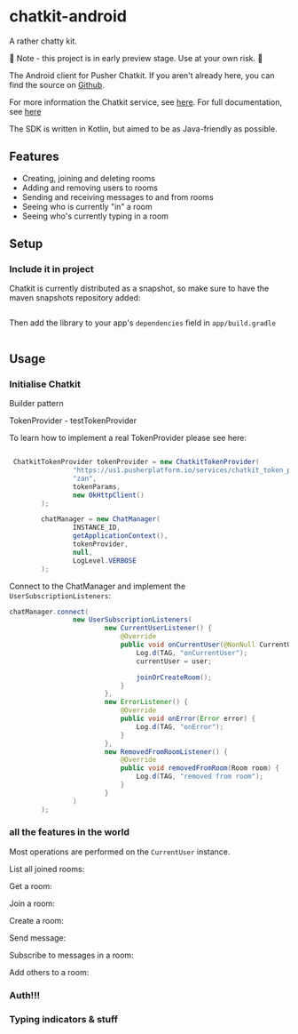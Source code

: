 # chatkit-android
A rather chatty kit.

🚨 Note - this project is in early preview stage. Use at your own risk. 🚨

The Android client for Pusher Chatkit. If you aren't already here, you can find the source on [Github](https://github.com/pusher/chatkit-android).

For more information the Chatkit service, see [here](http://pusher.com/chatkit). For full documentation, see [here](https://docs.pusher.com/chatkit/overview/)

The SDK is written in Kotlin, but aimed to be as Java-friendly as possible.

## Features

- Creating, joining and deleting rooms
- Adding and removing users to rooms
- Sending and receiving messages to and from rooms
- Seeing who is currently "in" a room
- Seeing who's currently typing in a room

## Setup

### Include it in project

Chatkit is currently distributed as a snapshot, so make sure to have the maven snapshots repository added:

```groovy

```

Then add the library to your app's `dependencies` field in `app/build.gradle`

```groovy

```

## Usage

### Initialise Chatkit


Builder pattern

TokenProvider - testTokenProvider

To learn how to implement a real TokenProvider please see here:



```java

 ChatkitTokenProvider tokenProvider = new ChatkitTokenProvider(
                "https://us1.pusherplatform.io/services/chatkit_token_provider/v1/c090a50e-3e0e-4d05-96b0-a967ee4717ad/token?instance_id=v1:us1:c090a50e-3e0e-4d05-96b0-a967ee4717ad",
                "zan",
                tokenParams,
                new OkHttpClient()
        );

        chatManager = new ChatManager(
                INSTANCE_ID,
                getApplicationContext(),
                tokenProvider,
                null,
                LogLevel.VERBOSE
        );

```


Connect to the ChatManager and implement the `UserSubscriptionListeners`:

```java
chatManager.connect(
                new UserSubscriptionListeners(
                        new CurrentUserListener() {
                            @Override
                            public void onCurrentUser(@NonNull CurrentUser user) {
                                Log.d(TAG, "onCurrentUser");
                                currentUser = user;

                                joinOrCreateRoom();
                            }
                        },
                        new ErrorListener() {
                            @Override
                            public void onError(Error error) {
                                Log.d(TAG, "onError");
                            }
                        },
                        new RemovedFromRoomListener() {
                            @Override
                            public void removedFromRoom(Room room) {
                                Log.d(TAG, "removed from room");
                            }
                        }
                )
        );
```

### all the features in the world

Most operations are performed on the `CurrentUser` instance.

List all joined rooms:

Get a room:

Join a room:

Create a room:

Send message:

Subscribe to messages in a room:

Add others to a room:





### Auth!!!

### Typing indicators & stuff





